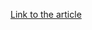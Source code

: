 [Link to the article](https://blog.malwarebytes.com/101/2021/07/the-life-and-death-of-the-zeus-trojan/)
